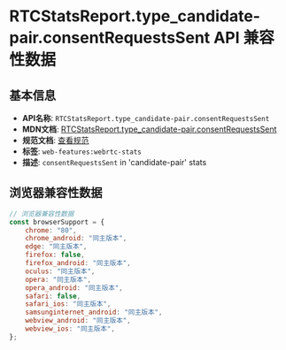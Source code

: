 # RTCStatsReport.type_candidate-pair.consentRequestsSent API 兼容性数据

## 基本信息

- **API名称**: `RTCStatsReport.type_candidate-pair.consentRequestsSent`
- **MDN文档**: [RTCStatsReport.type_candidate-pair.consentRequestsSent](https://developer.mozilla.org/docs/Web/API/RTCIceCandidatePairStats/consentRequestsSent)
- **规范文档**: [查看规范](https://w3c.github.io/webrtc-stats/#dom-rtcicecandidatepairstats-consentrequestssent)
- **标签**: `web-features:webrtc-stats`
- **描述**: `consentRequestsSent` in 'candidate-pair' stats

## 浏览器兼容性数据

```javascript
// 浏览器兼容性数据
const browserSupport = {
    chrome: "80",
    chrome_android: "同主版本",
    edge: "同主版本",
    firefox: false,
    firefox_android: "同主版本",
    oculus: "同主版本",
    opera: "同主版本",
    opera_android: "同主版本",
    safari: false,
    safari_ios: "同主版本",
    samsunginternet_android: "同主版本",
    webview_android: "同主版本",
    webview_ios: "同主版本",
};

```

